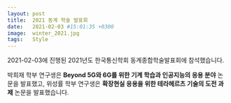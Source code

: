 ```yaml
---
layout: post
title:  2021 동계 학술 발표회
date:   2021-02-03 #15:01:35 +0300
image:  winter_2021.jpg
tags:   Style
---
```


2021-02-03에 진행된 2021년도 한국통신학회 동계종합학술발표회에 참석했습니다.

박희재 학부 연구생은 **Beyond 5G와 6G를 위한 기계 학습과 인공지능의 응용 분야** 논문을 발표했고, 위성률 학부 연구생은 **확장현실 응용을 위한 테라헤르츠  기술의 도전 과제** 논문을 발표했습니다.

